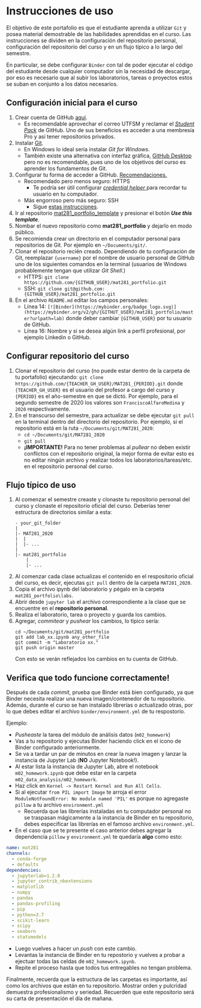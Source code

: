 # Instrucciones de uso

El objetivo de este portafolio es que el estudiante aprenda a utilizar `Git` y posea material demostrable de las habilidades aprendidas en el curso. Las instrucciones se dividen en la configuración del repositorio personal, configuración del repositorio del curso y en un flujo típico a lo largo del semestre.

En particular, se debe configurar `Binder` con tal de poder ejecutar el código del estudiante desde cualquier computador sin la necesidad de descargar, por eso es necesario que al subir los laboratorios, tareas o proyectos estos se suban en conjunto a los datos necesarios.

## Configuración inicial para el curso

1. Crear cuenta de GitHub [aquí](https://github.com/join).
    - Es recomendable aprovechar el correo UTFSM y reclamar el [_Student Pack_](https://education.github.com/students) de GitHub. Uno de sus beneficios es acceder a una membresía Pro y así tener repositorios privados.
2. Instalar [Git](https://git-scm.com/book/en/v2/Getting-Started-Installing-Git).
    - En Windows lo ideal sería instalar _Git for Windows_.
    - También existe una alternativa con interfaz gráfica, [GitHub Desktop](https://desktop.github.com/) pero no es recomendable, pues uno de los objetivos del curso es aprender los fundamentos de Git.
3. Configurar tu forma de acceder a GitHub. [Recomendaciones.](https://help.github.com/en/articles/which-remote-url-should-i-use)
    - Recomendado pero menos seguro: HTTPS
        * Te podría ser útil configurar [_credential helper_ ](https://help.github.com/en/articles/caching-your-github-password-in-git) para recordar tu usuario en tu computador.
    - Más engorroso pero más seguro: SSH
        * Sigue [estas instrucciones](https://help.github.com/en/articles/connecting-to-github-with-ssh).
4. Ir al repositorio [mat281_portfolio_template](https://github.com/FranciscoAlfaroMedina/mat281_portfolio_template) y presionar el botón *__Use this template__*.
5. Nombar el nuevo repositorio como __mat281_portfolio__ y dejarlo en modo público.
7. Se recomienda crear un directorio en el computador personal para repositorios de Git. Por ejemplo en `~/Documents/git/`.
6. Clonar el repositorio recién creado. Dependiendo de tu configuración de Git, reemplazar `{username}` por el nombre de usuario personal de GitHub uno de los siguientes comandos en la terminal (usuarios de Windows probablemente tengan que utilizar _Git Shell_.)
    - HTTPS: `git clone https://github.com/{GITHUB_USER}/mat281_portfolio.git`
    - SSH: `git clone git@github.com:{GITHUB_USER}/mat281_portfolio.git`
7. En el archivo `README.md` editar los campos personales:
    - Línea 14: `[![Binder](https://mybinder.org/badge_logo.svg)](https://mybinder.org/v2/gh/{GITHUT_USER}/mat281_portfolio/master?urlpath=lab)` donde deber cambiar `{GITHUB_USER}` por tu usuario de GitHub.
    - Línea 16: Nombre y si se desea algún link a perfil profesional, por ejemplo Linkedin o GitHub.

## Configurar repositorio del curso

1. Clonar el repositorio del curso (no puede estar dentro de la carpeta de tu portafolio) ejecutando:
`git clone https://github.com/{TEACHER_GH_USER}/MAT281_{PERIOD}.git`
donde `{TEACHER_GH_USER}` es el usuario del profesor a cargo del curso y `{PERIOD}` es el año-semestre en que se dictó. Por ejemplo, para el segundo semestre de 2020 los valores son `FranciscoAlfaroMedina` y `2020` respectivamente. 
2. En el transcurso del semestre, para actualizar se debe ejecutar `git pull` en la terminal dentro del directorio del repositorio. Por ejemplo, si el repositorio está en la ruta `~/Documents/git/MAT281_2020`:
    - `cd ~/Documents/git/MAT281_2020`
    - `git pull`
    - __¡IMPORTANTE!__ Para no tener problemas al _pullear_ no deben existir conflictos con el repositorio original, la mejor forma de evitar esto es no editar ningún archivo y realizar todos los laboratorios/tareas/etc. en el repositorio personal del curso.

## Flujo típico de uso

1. Al comenzar el semestre creaste y clonaste tu repositorio personal del curso y clonaste el repositorio oficial del curso. Deberías tener estructura de directorios similar a esta:
    ```
    - your_git_folder
    |
    |- MAT281_2020
    |  |
    |  |- ...
    |
    |- mat281_portfolio
        |
        |- ...
    ```
1. Al comenzar cada clase actualizas el contenido en el respositorio oficial del curso, es decir, ejecutas `git pull` dentro de la carpeta `MAT281_2020`.
1. Copia el archivo ipynb del laboratorio y pégalo en la carpeta `mat281_portfolio\labs`.
1. Abrir desde `jupyter lab` el archivo correspondiente a la clase que se encuentre en el __repositorio personal__.
1. Realiza el laboratorio, tarea o proyecto y guarda los cambios.
1. Agregar, _commitear_ y _pushear_ los cambios, lo típico sería:
    ```
    cd ~/Documents/git/mat281_portfolio
    git add lab_xx.ipynb any_other_file
    git commit -m "Laboratorio xx."
    git push origin master
    ```
    Con esto se verán reflejados los cambios en tu cuenta de GitHub.

## Verifica que todo funcione correctamente!

Después de cada _commit_, prueba que Binder está bien configurado, ya que Binder necesita realizar una nueva imagen/contenedor de tu repositorio. Además, durante el curso se han instalado librerías o actualizado otras, por lo que debes editar el archivo `binder/environment.yml` de tu respostorio.

Ejemplo:

- _Pusheaste_ la tarea del módulo de análisis datos (`m02_homework`)
- Vas a tu repositorio y ejecutas Binder haciendo click en el icono de Binder configurado anteriormente.
- Se va a tardar un par de minutos en crear la nueva imagen y lanzar la instancia de Jupyter Lab (__NO__ Jupyter Notebook!).
- Al estar lista la instancia de Jupyter Lab, abre el notebook `m02_homework.ipynb` que debe estar en la carpeta `m02_data_analysis/m02_homework`.
- Haz click en `Kernel -> Restart Kernel and Run All Cells`.
- Si al ejecutar `from PIL import Image` te arroja el error `ModuleNotFoundError: No module named 'PIL'` es porque no agregaste `pillow` a tu archivo `environment.yml`
    * Recuerda que las librerías instaladas en tu computador personal no se traspasan mágicamente a la instancia de Binder en tu repositorio, debes especificar las librerías en el famoso archivo `environment.yml`.
- En el caso que se te presente el caso anterior debes agregar la dependencia `pillow` y `environment.yml` te quedaría __algo__ como esto:

```yml
name: mat281
channels:
  - conda-forge
  - defaults
dependencies:
  - jupyterlab=1.2.0
  - jupyter_contrib_nbextensions
  - matplotlib
  - numpy
  - pandas
  - pandas-profiling
  - pip
  - python=3.7
  - scikit-learn
  - scipy
  - seaborn
  - statsmodels
```

- Luego vuelves a hacer un _push_ con este cambio.
- Levantas la instancia de Binder en tu repostorio y vuelves a probar a ejectuar todas las celdas de `m02_homework.ipynb`.
- Repite el proceso hasta que todos tus entregables no tengan problema.

Finalmente, recuerda que la estructura de las carpetas es importante, así como los archivos que están en tu repositorio. Mostrar orden y pulcridad demuestra profesionalismo y seriedad. Recuerden que este repositorio será su carta de presentación el día de mañana.